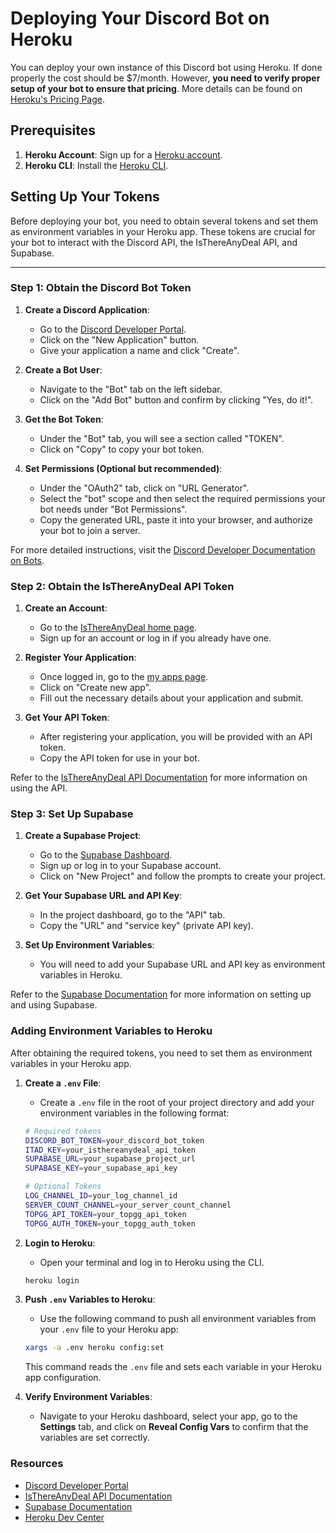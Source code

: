 # Deploying Your Discord Bot on Heroku

You can deploy your own instance of this Discord bot using Heroku. If done properly the cost should be $7/month. However, **you need to verify proper setup of your bot to ensure that pricing**. More details can be found on [Heroku's Pricing Page](https://www.heroku.com/pricing).

## Prerequisites

1. **Heroku Account**: Sign up for a [Heroku account](https://signup.heroku.com/).
2. **Heroku CLI**: Install the [Heroku CLI](https://devcenter.heroku.com/articles/heroku-cli).

## Setting Up Your Tokens

Before deploying your bot, you need to obtain several tokens and set them as environment variables in your Heroku app. These tokens are crucial for your bot to interact with the Discord API, the IsThereAnyDeal API, and Supabase.

---

### Step 1: Obtain the Discord Bot Token

1. **Create a Discord Application**:
   - Go to the [Discord Developer Portal](https://discord.com/developers/applications).
   - Click on the "New Application" button.
   - Give your application a name and click "Create".

2. **Create a Bot User**:
   - Navigate to the "Bot" tab on the left sidebar.
   - Click on the "Add Bot" button and confirm by clicking "Yes, do it!".

3. **Get the Bot Token**:
   - Under the "Bot" tab, you will see a section called "TOKEN".
   - Click on "Copy" to copy your bot token.

4. **Set Permissions (Optional but recommended)**:
   - Under the "OAuth2" tab, click on "URL Generator".
   - Select the "bot" scope and then select the required permissions your bot needs under "Bot Permissions".
   - Copy the generated URL, paste it into your browser, and authorize your bot to join a server.

For more detailed instructions, visit the [Discord Developer Documentation on Bots](https://discord.com/developers/docs/intro).

### Step 2: Obtain the IsThereAnyDeal API Token

1. **Create an Account**:
   - Go to the [IsThereAnyDeal home page](https://isthereanydeal.com/s).
   - Sign up for an account or log in if you already have one.

2. **Register Your Application**:
   - Once logged in, go to the [my apps page](https://isthereanydeal.com/apps/my/).
   - Click on "Create new app".
   - Fill out the necessary details about your application and submit.

3. **Get Your API Token**:
   - After registering your application, you will be provided with an API token.
   - Copy the API token for use in your bot.

Refer to the [IsThereAnyDeal API Documentation](https://isthereanydeal.com/apidoc/) for more information on using the API.

### Step 3: Set Up Supabase

1. **Create a Supabase Project**:
   - Go to the [Supabase Dashboard](https://app.supabase.io/).
   - Sign up or log in to your Supabase account.
   - Click on "New Project" and follow the prompts to create your project.

2. **Get Your Supabase URL and API Key**:
   - In the project dashboard, go to the "API" tab.
   - Copy the "URL" and "service key" (private API key).

4. **Set Up Environment Variables**:
   - You will need to add your Supabase URL and API key as environment variables in Heroku.

Refer to the [Supabase Documentation](https://supabase.io/docs) for more information on setting up and using Supabase.

### Adding Environment Variables to Heroku

After obtaining the required tokens, you need to set them as environment variables in your Heroku app.

1. **Create a `.env` File**:
   - Create a `.env` file in the root of your project directory and add your environment variables in the following format:

    ```bash
    # Required tokens
    DISCORD_BOT_TOKEN=your_discord_bot_token
    ITAD_KEY=your_isthereanydeal_api_token
    SUPABASE_URL=your_supabase_project_url
    SUPABASE_KEY=your_supabase_api_key

    # Optional Tokens
    LOG_CHANNEL_ID=your_log_channel_id
    SERVER_COUNT_CHANNEL=your_server_count_channel
    TOPGG_API_TOKEN=your_topgg_api_token
    TOPGG_AUTH_TOKEN=your_topgg_auth_token

    ```

2. **Login to Heroku**:
   - Open your terminal and log in to Heroku using the CLI.

    ```bash
    heroku login
    ```

3. **Push `.env` Variables to Heroku**:
   - Use the following command to push all environment variables from your `.env` file to your Heroku app:

    ```bash
    xargs -a .env heroku config:set
    ```

    This command reads the `.env` file and sets each variable in your Heroku app configuration.

4. **Verify Environment Variables**:
   - Navigate to your Heroku dashboard, select your app, go to the **Settings** tab, and click on **Reveal Config Vars** to confirm that the variables are set correctly.


### Resources

- [Discord Developer Portal](https://discord.com/developers/applications)
- [IsThereAnyDeal API Documentation](https://isthereanydeal.com/apidoc/)
- [Supabase Documentation](https://supabase.io/docs)
- [Heroku Dev Center](https://devcenter.heroku.com/)
